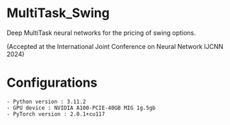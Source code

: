 # MultiTask_Swing
Deep MultiTask neural networks for the pricing of swing options.

(Accepted at the International Joint Conference on Neural Network IJCNN 2024)

# Configurations

```
- Python version : 3.11.2
- GPU device : NVIDIA A100-PCIE-40GB MIG 1g.5gb
- PyTorch version : 2.0.1+cu117

```
